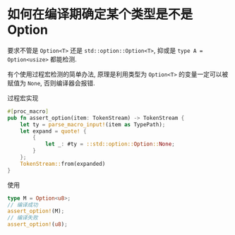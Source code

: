 # 如何在编译期确定某个类型是不是 Option

要求不管是 `Option<T>` 还是 `std::option::Option<T>`, 抑或是 `type A = Option<usize>` 都能检测.

有个使用过程宏检测的简单办法, 原理是利用类型为 `Option<T>` 的变量一定可以被赋值为 `None`, 否则编译器会报错.


过程宏实现
```rust
#[proc_macro]
pub fn assert_option(item: TokenStream) -> TokenStream {
    let ty = parse_macro_input!(item as TypePath);
    let expand = quote! {
        {
            let _: #ty = ::std::option::Option::None;
        }
    };
    TokenStream::from(expanded)
}
```

使用

```rust
type M = Option<u8>;
// 编译成功
assert_option!(M);
// 编译失败
assert_option!(u8);
```